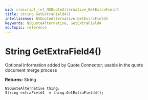 ```yaml
---
uid: crmscript_ref_NSQuoteAlternative_GetExtraField4
title: String GetExtraField4()
intellisense: NSQuoteAlternative.GetExtraField4
keywords: NSQuoteAlternative, GetExtraField4
so.topic: reference
---
```


# String GetExtraField4()

Optional information added by Quote Connector; usable in the quote document merge process

**Returns:** String

```crmscript
NSQuoteAlternative thing;
String extraField4  = thing.GetExtraField4();
```

